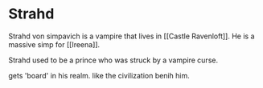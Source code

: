 # Strahd
Strahd von simpavich is a vampire that lives in [[Castle Ravenloft]]. He is a massive simp for [[Ireena]]. 

Strahd used to be a prince who was struck by a vampire curse. 

gets 'board' in his realm. like the civilization benih him.

